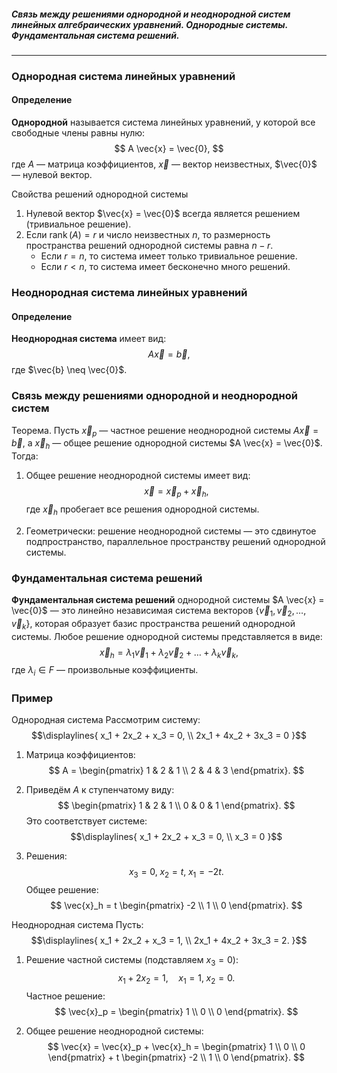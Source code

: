 ##### Связь между решениями однородной и неоднородной систем линейных алгебраических уравнений. Однородные системы. Фундаментальная система решений.
---
### Однородная система линейных уравнений

#### Определение
**Однородной** называется система линейных уравнений, у которой все свободные члены равны нулю:
$$
A \vec{x} = \vec{0},
$$
где $A$ — матрица коэффициентов, $\vec{x}$ — вектор неизвестных, $\vec{0}$ — нулевой вектор.

Свойства решений однородной системы
1. Нулевой вектор $\vec{x} = \vec{0}$ всегда является решением (тривиальное решение).
2. Если $\operatorname{rank}(A) = r$ и число неизвестных $n$, то размерность пространства решений однородной системы равна $n - r$.
   - Если $r = n$, то система имеет только тривиальное решение.
   - Если $r < n$, то система имеет бесконечно много решений.

### Неоднородная система линейных уравнений

#### Определение
**Неоднородная система** имеет вид:
$$
A \vec{x} = \vec{b},
$$
где $\vec{b} \neq \vec{0}$.


### Связь между решениями однородной и неоднородной систем
Теорема. Пусть $\vec{x}_p$ — частное решение неоднородной системы $A \vec{x} = \vec{b}$, а $\vec{x}_h$ — общее решение однородной системы $A \vec{x} = \vec{0}$. Тогда:
1. Общее решение неоднородной системы имеет вид:
   $$
   \vec{x} = \vec{x}_p + \vec{x}_h,
   $$
   где $\vec{x}_h$ пробегает все решения однородной системы.

2. Геометрически: решение неоднородной системы — это сдвинутое подпространство, параллельное пространству решений однородной системы.


### Фундаментальная система решений
**Фундаментальная система решений** однородной системы $A \vec{x} = \vec{0}$ — это линейно независимая система векторов $\{\vec{v}_1, \vec{v}_2, \dots, \vec{v}_k\}$, которая образует базис пространства решений однородной системы.
Любое решение однородной системы представляется в виде:
$$
\vec{x}_h = \lambda_1 \vec{v}_1 + \lambda_2 \vec{v}_2 + \dots + \lambda_k \vec{v}_k,
$$
где $\lambda_i \in F$ — произвольные коэффициенты.


### Пример
Однородная система
Рассмотрим систему:
$$\displaylines{
x_1 + 2x_2 + x_3 = 0, \\
2x_1 + 4x_2 + 3x_3 = 0
}$$


1. Матрица коэффициентов:
   $$
   A = \begin{pmatrix}
   1 & 2 & 1 \\
   2 & 4 & 3
   \end{pmatrix}.
   $$
2. Приведём $A$ к ступенчатому виду:
   $$
   \begin{pmatrix}
   1 & 2 & 1 \\
   0 & 0 & 1
   \end{pmatrix}.
   $$
   Это соответствует системе:
   $$\displaylines{
   x_1 + 2x_2 + x_3 = 0, \\
   x_3 = 0
}$$

3. Решения:
   $$
   x_3 = 0, \; x_2 = t, \; x_1 = -2t.
   $$
   Общее решение:
   $$
   \vec{x}_h = t \begin{pmatrix} -2 \\ 1 \\ 0 \end{pmatrix}.
   $$

Неоднородная система
Пусть:
$$\displaylines{
x_1 + 2x_2 + x_3 = 1, \\
2x_1 + 4x_2 + 3x_3 = 2.
}$$

1. Решение частной системы (подставляем $x_3 = 0$):
   $$
   x_1 + 2x_2 = 1, \quad x_1 = 1, \; x_2 = 0.
   $$
   Частное решение:
   $$
   \vec{x}_p = \begin{pmatrix} 1 \\ 0 \\ 0 \end{pmatrix}.
   $$

2. Общее решение неоднородной системы:
   $$
   \vec{x} = \vec{x}_p + \vec{x}_h = \begin{pmatrix} 1 \\ 0 \\ 0 \end{pmatrix} + t \begin{pmatrix} -2 \\ 1 \\ 0 \end{pmatrix}.
   $$
